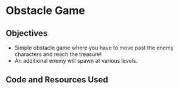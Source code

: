# Obstacle Game
## Objectives
- Simple obstacle game where you have to move past the enemy characters and reach the treasure!
- An additional enemy will spawn at various levels.
## Code and Resources Used
